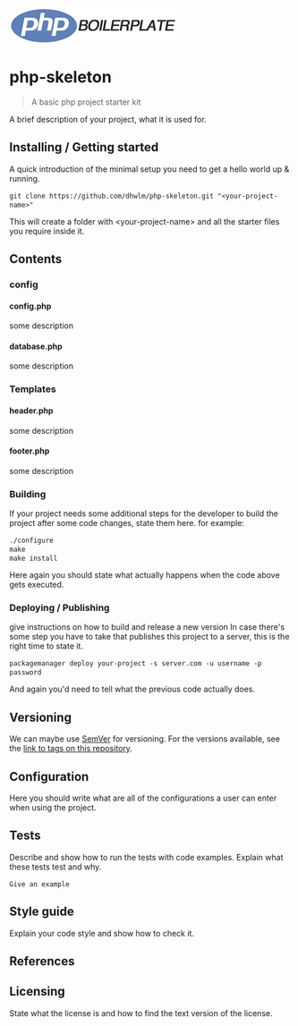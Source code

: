 ![Logo of the project](https://raw.githubusercontent.com/dhwlm/php-skeleton/master/assets/images/content/read-me-php-boilerplate.png)

# php-skeleton
> A basic php project starter kit

A brief description of your project, what it is used for.

## Installing / Getting started

A quick introduction of the minimal setup you need to get a hello world up &
running.

```shell
git clone https://github.com/dhwlm/php-skeleton.git "<your-project-name>"
```

This will create a folder with \<your-project-name> and all the starter files you require inside it.

## Contents

### config

#### config.php
some description

#### database.php
some description

### Templates

#### header.php
some description

#### footer.php
some description

### Building

If your project needs some additional steps for the developer to build the
project after some code changes, state them here. for example:

```shell
./configure
make
make install
```

Here again you should state what actually happens when the code above gets
executed.

### Deploying / Publishing
give instructions on how to build and release a new version
In case there's some step you have to take that publishes this project to a
server, this is the right time to state it.

```shell
packagemanager deploy your-project -s server.com -u username -p password
```

And again you'd need to tell what the previous code actually does.

## Versioning

We can maybe use [SemVer](http://semver.org/) for versioning. For the versions available, see the [link to tags on this repository](/tags).


## Configuration

Here you should write what are all of the configurations a user can enter when
using the project.

## Tests

Describe and show how to run the tests with code examples.
Explain what these tests test and why.

```shell
Give an example
```

## Style guide

Explain your code style and show how to check it.

## References



## Licensing

State what the license is and how to find the text version of the license.
